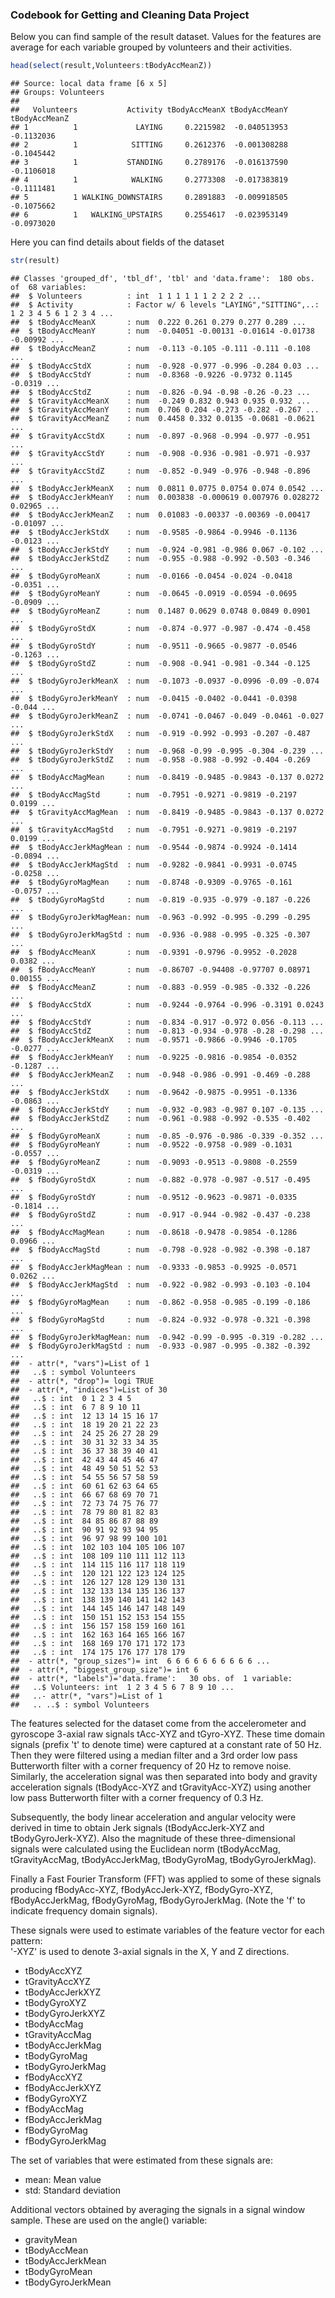 ### Codebook for Getting and Cleaning Data Project

Below you can find sample of the result dataset.
Values for the features are average for each variable grouped by volunteers and their activities.


```r
head(select(result,Volunteers:tBodyAccMeanZ))
```

```
## Source: local data frame [6 x 5]
## Groups: Volunteers
## 
##   Volunteers           Activity tBodyAccMeanX tBodyAccMeanY tBodyAccMeanZ
## 1          1             LAYING     0.2215982  -0.040513953    -0.1132036
## 2          1            SITTING     0.2612376  -0.001308288    -0.1045442
## 3          1           STANDING     0.2789176  -0.016137590    -0.1106018
## 4          1            WALKING     0.2773308  -0.017383819    -0.1111481
## 5          1 WALKING_DOWNSTAIRS     0.2891883  -0.009918505    -0.1075662
## 6          1   WALKING_UPSTAIRS     0.2554617  -0.023953149    -0.0973020
```
Here you can find details about fields of the dataset

```r
str(result)
```

```
## Classes 'grouped_df', 'tbl_df', 'tbl' and 'data.frame':	180 obs. of  68 variables:
##  $ Volunteers          : int  1 1 1 1 1 1 2 2 2 2 ...
##  $ Activity            : Factor w/ 6 levels "LAYING","SITTING",..: 1 2 3 4 5 6 1 2 3 4 ...
##  $ tBodyAccMeanX       : num  0.222 0.261 0.279 0.277 0.289 ...
##  $ tBodyAccMeanY       : num  -0.04051 -0.00131 -0.01614 -0.01738 -0.00992 ...
##  $ tBodyAccMeanZ       : num  -0.113 -0.105 -0.111 -0.111 -0.108 ...
##  $ tBodyAccStdX        : num  -0.928 -0.977 -0.996 -0.284 0.03 ...
##  $ tBodyAccStdY        : num  -0.8368 -0.9226 -0.9732 0.1145 -0.0319 ...
##  $ tBodyAccStdZ        : num  -0.826 -0.94 -0.98 -0.26 -0.23 ...
##  $ tGravityAccMeanX    : num  -0.249 0.832 0.943 0.935 0.932 ...
##  $ tGravityAccMeanY    : num  0.706 0.204 -0.273 -0.282 -0.267 ...
##  $ tGravityAccMeanZ    : num  0.4458 0.332 0.0135 -0.0681 -0.0621 ...
##  $ tGravityAccStdX     : num  -0.897 -0.968 -0.994 -0.977 -0.951 ...
##  $ tGravityAccStdY     : num  -0.908 -0.936 -0.981 -0.971 -0.937 ...
##  $ tGravityAccStdZ     : num  -0.852 -0.949 -0.976 -0.948 -0.896 ...
##  $ tBodyAccJerkMeanX   : num  0.0811 0.0775 0.0754 0.074 0.0542 ...
##  $ tBodyAccJerkMeanY   : num  0.003838 -0.000619 0.007976 0.028272 0.02965 ...
##  $ tBodyAccJerkMeanZ   : num  0.01083 -0.00337 -0.00369 -0.00417 -0.01097 ...
##  $ tBodyAccJerkStdX    : num  -0.9585 -0.9864 -0.9946 -0.1136 -0.0123 ...
##  $ tBodyAccJerkStdY    : num  -0.924 -0.981 -0.986 0.067 -0.102 ...
##  $ tBodyAccJerkStdZ    : num  -0.955 -0.988 -0.992 -0.503 -0.346 ...
##  $ tBodyGyroMeanX      : num  -0.0166 -0.0454 -0.024 -0.0418 -0.0351 ...
##  $ tBodyGyroMeanY      : num  -0.0645 -0.0919 -0.0594 -0.0695 -0.0909 ...
##  $ tBodyGyroMeanZ      : num  0.1487 0.0629 0.0748 0.0849 0.0901 ...
##  $ tBodyGyroStdX       : num  -0.874 -0.977 -0.987 -0.474 -0.458 ...
##  $ tBodyGyroStdY       : num  -0.9511 -0.9665 -0.9877 -0.0546 -0.1263 ...
##  $ tBodyGyroStdZ       : num  -0.908 -0.941 -0.981 -0.344 -0.125 ...
##  $ tBodyGyroJerkMeanX  : num  -0.1073 -0.0937 -0.0996 -0.09 -0.074 ...
##  $ tBodyGyroJerkMeanY  : num  -0.0415 -0.0402 -0.0441 -0.0398 -0.044 ...
##  $ tBodyGyroJerkMeanZ  : num  -0.0741 -0.0467 -0.049 -0.0461 -0.027 ...
##  $ tBodyGyroJerkStdX   : num  -0.919 -0.992 -0.993 -0.207 -0.487 ...
##  $ tBodyGyroJerkStdY   : num  -0.968 -0.99 -0.995 -0.304 -0.239 ...
##  $ tBodyGyroJerkStdZ   : num  -0.958 -0.988 -0.992 -0.404 -0.269 ...
##  $ tBodyAccMagMean     : num  -0.8419 -0.9485 -0.9843 -0.137 0.0272 ...
##  $ tBodyAccMagStd      : num  -0.7951 -0.9271 -0.9819 -0.2197 0.0199 ...
##  $ tGravityAccMagMean  : num  -0.8419 -0.9485 -0.9843 -0.137 0.0272 ...
##  $ tGravityAccMagStd   : num  -0.7951 -0.9271 -0.9819 -0.2197 0.0199 ...
##  $ tBodyAccJerkMagMean : num  -0.9544 -0.9874 -0.9924 -0.1414 -0.0894 ...
##  $ tBodyAccJerkMagStd  : num  -0.9282 -0.9841 -0.9931 -0.0745 -0.0258 ...
##  $ tBodyGyroMagMean    : num  -0.8748 -0.9309 -0.9765 -0.161 -0.0757 ...
##  $ tBodyGyroMagStd     : num  -0.819 -0.935 -0.979 -0.187 -0.226 ...
##  $ tBodyGyroJerkMagMean: num  -0.963 -0.992 -0.995 -0.299 -0.295 ...
##  $ tBodyGyroJerkMagStd : num  -0.936 -0.988 -0.995 -0.325 -0.307 ...
##  $ fBodyAccMeanX       : num  -0.9391 -0.9796 -0.9952 -0.2028 0.0382 ...
##  $ fBodyAccMeanY       : num  -0.86707 -0.94408 -0.97707 0.08971 0.00155 ...
##  $ fBodyAccMeanZ       : num  -0.883 -0.959 -0.985 -0.332 -0.226 ...
##  $ fBodyAccStdX        : num  -0.9244 -0.9764 -0.996 -0.3191 0.0243 ...
##  $ fBodyAccStdY        : num  -0.834 -0.917 -0.972 0.056 -0.113 ...
##  $ fBodyAccStdZ        : num  -0.813 -0.934 -0.978 -0.28 -0.298 ...
##  $ fBodyAccJerkMeanX   : num  -0.9571 -0.9866 -0.9946 -0.1705 -0.0277 ...
##  $ fBodyAccJerkMeanY   : num  -0.9225 -0.9816 -0.9854 -0.0352 -0.1287 ...
##  $ fBodyAccJerkMeanZ   : num  -0.948 -0.986 -0.991 -0.469 -0.288 ...
##  $ fBodyAccJerkStdX    : num  -0.9642 -0.9875 -0.9951 -0.1336 -0.0863 ...
##  $ fBodyAccJerkStdY    : num  -0.932 -0.983 -0.987 0.107 -0.135 ...
##  $ fBodyAccJerkStdZ    : num  -0.961 -0.988 -0.992 -0.535 -0.402 ...
##  $ fBodyGyroMeanX      : num  -0.85 -0.976 -0.986 -0.339 -0.352 ...
##  $ fBodyGyroMeanY      : num  -0.9522 -0.9758 -0.989 -0.1031 -0.0557 ...
##  $ fBodyGyroMeanZ      : num  -0.9093 -0.9513 -0.9808 -0.2559 -0.0319 ...
##  $ fBodyGyroStdX       : num  -0.882 -0.978 -0.987 -0.517 -0.495 ...
##  $ fBodyGyroStdY       : num  -0.9512 -0.9623 -0.9871 -0.0335 -0.1814 ...
##  $ fBodyGyroStdZ       : num  -0.917 -0.944 -0.982 -0.437 -0.238 ...
##  $ fBodyAccMagMean     : num  -0.8618 -0.9478 -0.9854 -0.1286 0.0966 ...
##  $ fBodyAccMagStd      : num  -0.798 -0.928 -0.982 -0.398 -0.187 ...
##  $ fBodyAccJerkMagMean : num  -0.9333 -0.9853 -0.9925 -0.0571 0.0262 ...
##  $ fBodyAccJerkMagStd  : num  -0.922 -0.982 -0.993 -0.103 -0.104 ...
##  $ fBodyGyroMagMean    : num  -0.862 -0.958 -0.985 -0.199 -0.186 ...
##  $ fBodyGyroMagStd     : num  -0.824 -0.932 -0.978 -0.321 -0.398 ...
##  $ fBodyGyroJerkMagMean: num  -0.942 -0.99 -0.995 -0.319 -0.282 ...
##  $ fBodyGyroJerkMagStd : num  -0.933 -0.987 -0.995 -0.382 -0.392 ...
##  - attr(*, "vars")=List of 1
##   ..$ : symbol Volunteers
##  - attr(*, "drop")= logi TRUE
##  - attr(*, "indices")=List of 30
##   ..$ : int  0 1 2 3 4 5
##   ..$ : int  6 7 8 9 10 11
##   ..$ : int  12 13 14 15 16 17
##   ..$ : int  18 19 20 21 22 23
##   ..$ : int  24 25 26 27 28 29
##   ..$ : int  30 31 32 33 34 35
##   ..$ : int  36 37 38 39 40 41
##   ..$ : int  42 43 44 45 46 47
##   ..$ : int  48 49 50 51 52 53
##   ..$ : int  54 55 56 57 58 59
##   ..$ : int  60 61 62 63 64 65
##   ..$ : int  66 67 68 69 70 71
##   ..$ : int  72 73 74 75 76 77
##   ..$ : int  78 79 80 81 82 83
##   ..$ : int  84 85 86 87 88 89
##   ..$ : int  90 91 92 93 94 95
##   ..$ : int  96 97 98 99 100 101
##   ..$ : int  102 103 104 105 106 107
##   ..$ : int  108 109 110 111 112 113
##   ..$ : int  114 115 116 117 118 119
##   ..$ : int  120 121 122 123 124 125
##   ..$ : int  126 127 128 129 130 131
##   ..$ : int  132 133 134 135 136 137
##   ..$ : int  138 139 140 141 142 143
##   ..$ : int  144 145 146 147 148 149
##   ..$ : int  150 151 152 153 154 155
##   ..$ : int  156 157 158 159 160 161
##   ..$ : int  162 163 164 165 166 167
##   ..$ : int  168 169 170 171 172 173
##   ..$ : int  174 175 176 177 178 179
##  - attr(*, "group_sizes")= int  6 6 6 6 6 6 6 6 6 6 ...
##  - attr(*, "biggest_group_size")= int 6
##  - attr(*, "labels")='data.frame':	30 obs. of  1 variable:
##   ..$ Volunteers: int  1 2 3 4 5 6 7 8 9 10 ...
##   ..- attr(*, "vars")=List of 1
##   .. ..$ : symbol Volunteers
```
The features selected for the dataset come from the accelerometer and gyroscope 3-axial raw signals tAcc-XYZ and tGyro-XYZ. These time domain signals (prefix 't' to denote time) were captured at a constant rate of 50 Hz. Then they were filtered using a median filter and a 3rd order low pass Butterworth filter with a corner frequency of 20 Hz to remove noise. Similarly, the acceleration signal was then separated into body and gravity acceleration signals (tBodyAcc-XYZ and tGravityAcc-XYZ) using another low pass Butterworth filter with a corner frequency of 0.3 Hz. 

Subsequently, the body linear acceleration and angular velocity were derived in time to obtain Jerk signals (tBodyAccJerk-XYZ and tBodyGyroJerk-XYZ). Also the magnitude of these three-dimensional signals were calculated using the Euclidean norm (tBodyAccMag, tGravityAccMag, tBodyAccJerkMag, tBodyGyroMag, tBodyGyroJerkMag). 

Finally a Fast Fourier Transform (FFT) was applied to some of these signals producing fBodyAcc-XYZ, fBodyAccJerk-XYZ, fBodyGyro-XYZ, fBodyAccJerkMag, fBodyGyroMag, fBodyGyroJerkMag. (Note the 'f' to indicate frequency domain signals). 

These signals were used to estimate variables of the feature vector for each pattern:  
'-XYZ' is used to denote 3-axial signals in the X, Y and Z directions.

* tBodyAccXYZ
* tGravityAccXYZ
* tBodyAccJerkXYZ
* tBodyGyroXYZ
* tBodyGyroJerkXYZ
* tBodyAccMag
* tGravityAccMag
* tBodyAccJerkMag
* tBodyGyroMag
* tBodyGyroJerkMag
* fBodyAccXYZ
* fBodyAccJerkXYZ
* fBodyGyroXYZ
* fBodyAccMag
* fBodyAccJerkMag
* fBodyGyroMag
* fBodyGyroJerkMag

The set of variables that were estimated from these signals are: 

* mean: Mean value
* std: Standard deviation

Additional vectors obtained by averaging the signals in a signal window sample. These are used on the angle() variable:

* gravityMean
* tBodyAccMean
* tBodyAccJerkMean
* tBodyGyroMean
* tBodyGyroJerkMean
